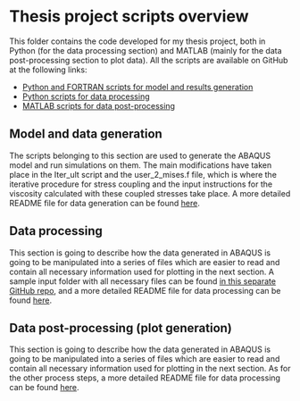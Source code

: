 # Thesis project scripts overview
This folder contains the code developed for my thesis project, both in Python (for the data processing section) and MATLAB (mainly for the data post-processing section to plot data). 
All the scripts are available on GitHub at the following links:
* [Python and FORTRAN scripts for model and results generation](https://github.com/fmorra/code_thesis/tree/main/ABAQUS_scripts)
* [Python scripts for data processing](https://github.com/fmorra/code_thesis/tree/main/python_files)
* [MATLAB scripts for data post-processing](https://github.com/fmorra/code_thesis/tree/main/matlab_files)


## Model and data generation
The scripts belonging to this section are used to generate the ABAQUS model and run simulations on them. The main modifications have taken place in the Iter_ult script and the user_2_mises.f file, which is where the iterative procedure for stress coupling and the input instructions for the viscosity calculated with these coupled stresses take place. A more detailed README file for data generation can be found  [here](https://github.com/fmorra/python_files/README_ABAQUS.md).

## Data processing
This section is going to describe how the data generated in ABAQUS is going to be manipulated into a series of files which are easier to read and contain all necessary information used for plotting in the next section. A sample input folder with all necessary files can be found [in this separate GitHub  repo](https://github.com/fmorra/sample_run_folder), and a more detailed README file for data processing can be found  [here](https://github.com/fmorra/python_files/README_python.md).

## Data post-processing (plot generation)
This section is going to describe how the data generated in ABAQUS is going to be manipulated into a series of files which are easier to read and contain all necessary information used for plotting in the next section. As for the other process steps, a more detailed README file for data processing can be found  [here](https://github.com/fmorra/python_files/README_MATLAB.md).